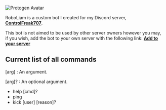 ![Protogen Avatar](https://repository-images.githubusercontent.com/252278043/e73c6000-742f-11ea-9bb2-3744210750be)

RoboLiam is a custom bot I created for my Discord server, [**ControlFreak707**](https://discord.gg/WMArYB2).

This bot is not aimed to be used by other server owners however you may, if you wish, add the bot to your own server with the following link: [**Add to your server**](https://discordapp.com/api/oauth2/authorize?client_id=694637394300895273&permissions=8&scope=bot)

## Current list of all commands
[arg]
: An argument.

[arg]?
: An optional argument.
- help [cmd]?
- ping
- kick [user] [reason]?
